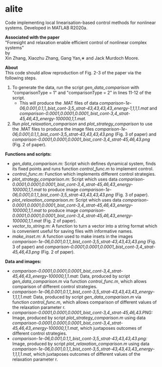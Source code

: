 # alite
Code implementing local linearisation-based control methods for nonlinear systems. Developed in MATLAB R2020a.

__Associated with the paper__\
"Foresight and relaxation enable efficient control of nonlinear complex systems"\
by\
Xin Zhang, Xiaozhu Zhang, Gang Yan,∗ and Jack Murdoch Moore.

__About__\
This code should allow reproduction of Fig. 2-3 of the paper via the following steps.
1. To generate the data, run the script _gen_data_comparison_ with "comparisonType = 1" and "comparisonType = 2" in lines 11-12 of the script.
    * This will produce the .MAT files of data _comparison-1e-06,0.001,0.1,1_bist_cont-3,5_strat-43,43,43,43_energy-1,1,1,1.mat_ and _comparison-0.0001,0.0001,0.0001_bist_cont-3,4_strat-45,46,43_energy-100000,1,1.mat_.
2. Run _plot_relaxation_comparison_ and _plot_strategy_comparison_ to use the .MAT files to produce the image files _comparison-1e-06,0.001,0.1,1_bist_cont-3,5_strat-43,43,43,43.png_ (Fig. 3 of paper) and _comparison-0.0001,0.0001,0.0001_bist_cont-3,4_strat-45,46,43.png_ (Fig. 2 of paper).

__Functions and scripts:__
* _gen_data_comparison.m:_ Script which defines dynamical system, finds its fixed points and runs function _control_func.m_ to implement control.
* _control_func.m:_ Function which implements different control strategies.
* _plot_strategy_comparison.m:_ Script which uses data _comparison-0.0001,0.0001,0.0001_bist_cont-3,4_strat-45,46,43_energy-100000,1,1.mat_ to produce image _comparison-1e-06,0.001,0.1,1_bist_cont-3,5_strat-43,43,43,43.png_ (Fig. 3 of paper).
* _plot_relaxation_comparison.m:_ Script which uses data _comparison-0.0001,0.0001,0.0001_bist_cont-3,4_strat-45,46,43_energy-100000,1,1.mat_ to produce image _comparison-0.0001,0.0001,0.0001_bist_cont-3,4_strat-45,46,43_energy-100000,1,1.mat_ (Fig. 2 of paper).
* _vector_to_string.m:_ A function to turn a vector into a string format which is convenient useful for saving files with informative names.
* _make_inset.m:_ A function used to make insets in the images _comparison-1e-06,0.001,0.1,1_bist_cont-3,5_strat-43,43,43,43.png_ (Fig. 3 of paper) and _comparison-0.0001,0.0001,0.0001_bist_cont-3,4_strat-45,46,43.png_ (Fig. 2 of paper).

__Data and images:__
* _comparison-0.0001,0.0001,0.0001_bist_cont-3,4_strat-45,46,43_energy-100000,1,1.mat:_ Data, produced by script _gen_data_comparison.m_ via function _control_func.m_, which allows comparison of different control strategies.
* _comparison-1e-06,0.001,0.1,1_bist_cont-3,5_strat-43,43,43,43_energy-1,1,1,1.mat:_ Data, produced by script _gen_data_comparison.m_ via function _control_func.m_, which allows comparison of different values of the relaxation parameter r.
* _comparison-0.0001,0.0001,0.0001_bist_cont-3,4_strat-45,46,43.PNG:_ Image, produced by script _plot_strategy_comparison.m_ using data _comparison-0.0001,0.0001,0.0001_bist_cont-3,4_strat-45,46,43_energy-100000,1,1.mat_, which juxtaposes outcomes of different control strategies.
* _comparison-1e-06,0.001,0.1,1_bist_cont-3,5_strat-43,43,43,43.png:_ Image, produced by script _plot_relaxation_comparison.m_ using data _comparison-1e-06,0.001,0.1,1_bist_cont-3,5_strat-43,43,43,43_energy-1,1,1,1.mat_, which juxtaposes outcomes of different values of the relaxation parameter r.
